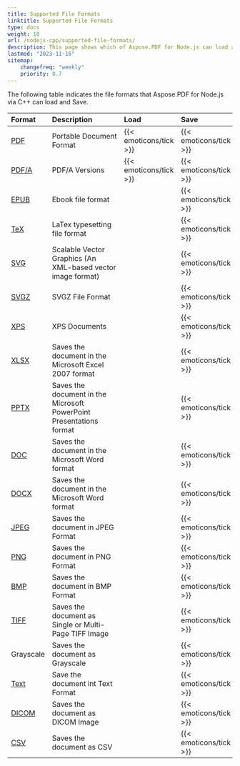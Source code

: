 ```yaml
---
title: Supported File Formats
linktitle: Supported File Formats
type: docs
weight: 10
url: /nodejs-cpp/supported-file-formats/
description: This page shows which of Aspose.PDF for Node.js can load and save file formats.
lastmod: "2023-11-16"
sitemap:
    changefreq: "weekly"
    priority: 0.7
---
```


The following table indicates the file formats that Aspose.PDF for Node.js via C++ can load and Save.

|**Format**|**Description**|**Load**|**Save**|**Remarks**|
| :- | :- | :- | :- | :- |
|[PDF](https://docs.fileformat.com/pdf/)|Portable Document Format|{{< emoticons/tick >}}|{{< emoticons/tick >}} | |
|[PDF/A](https://docs.fileformat.com/pdf/a/)|PDF/A Versions |{{< emoticons/tick >}}|{{< emoticons/tick >}} | |
|[EPUB](https://docs.fileformat.com/ebook/epub/)|Ebook file format| |{{< emoticons/tick >}}| |
|[TeX](https://docs.fileformat.com/page-description-language/tex/)|LaTex typesetting file format| |{{< emoticons/tick >}}| |
|[SVG](https://docs.fileformat.com/page-description-language/svg/)|Scalable Vector Graphics (An XML-based vector image format)| |{{< emoticons/tick >}}| |
|[SVGZ](https://docs.fileformat.com/image/svgz/)|SVGZ File Format| |{{< emoticons/tick >}}| |
|[XPS](https://docs.fileformat.com/page-description-language/xps/)|XPS Documents| |{{< emoticons/tick >}}| |
|[XLSX](https://docs.fileformat.com/spreadsheet/xlsx/)|Saves the document in the Microsoft Excel 2007 format| |{{< emoticons/tick >}}| |
|[PPTX](https://docs.fileformat.com/presentation/pptx/)|Saves the document in the Microsoft PowerPoint Presentations format| |{{< emoticons/tick >}}| |
|[DOC](https://docs.fileformat.com/word-processing/doc/)|Saves the document in the Microsoft Word format| |{{< emoticons/tick >}}| |
|[DOCX](https://docs.fileformat.com/word-processing/docx/)|Saves the document in the Microsoft Word format| |{{< emoticons/tick >}}| |
|[JPEG](https://docs.fileformat.com/image/jpeg/)|Saves the document in JPEG Format| |{{< emoticons/tick >}}| |
|[PNG](https://docs.fileformat.com/image/png/)|Saves the document in PNG Format| |{{< emoticons/tick >}}| |
|[BMP](https://docs.fileformat.com/image/bmp/)|Saves the document in BMP Format| |{{< emoticons/tick >}}| |
|[TIFF](https://docs.fileformat.com/image/tiff/)|Saves the document as Single or Multi-Page TIFF Image| |{{< emoticons/tick >}}| |
|Grayscale|Saves the document as Grayscale| |{{< emoticons/tick >}}| |
|[Text](https://docs.fileformat.com/word-processing/txt/)|Save the document int Text Format| |{{< emoticons/tick >}}| |
|[DICOM](https://docs.fileformat.com/image/dicom/)|Saves the document as DICOM Image| |{{< emoticons/tick >}}| |
|[CSV](https://docs.fileformat.com/spreadsheet/csv/)|Saves the document as CSV| |{{< emoticons/tick >}}| |



